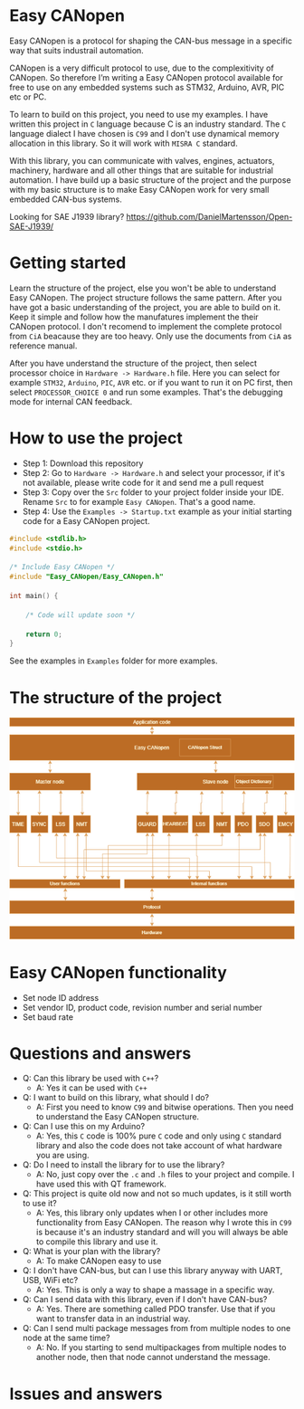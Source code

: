 # Easy CANopen

Easy CANopen is a protocol for shaping the CAN-bus message in a specific way that suits industrail automation.

CANopen is a very difficult protocol to use, due to the complexitivity of CANopen. So therefore I’m writing a Easy CANopen protocol available for free to use on any embedded systems such as STM32, Arduino, AVR, PIC etc or PC.

To learn to build on this project, you need to use my examples. I have written this project in `C` language because C is an industry standard. The `C` language dialect I have chosen is `C99` and I don't use dynamical memory allocation in this library. So it will work with `MISRA C` standard.

With this library, you can communicate with valves, engines, actuators, machinery, hardware and all other things that are suitable for industrial automation. I have build up a basic structure of the project and the purpose with my basic structure is to make Easy CANopen work for very small embedded CAN-bus systems. 

Looking for SAE J1939 library?
https://github.com/DanielMartensson/Open-SAE-J1939/

# Getting started

Learn the structure of the project, else you won't be able to understand Easy CANopen. The project structure follows the same pattern. 
After you have got a basic understanding of the project, you are able to build on it. Keep it simple and follow how the manufatures implement the their CANopen protocol.
I don't recomend to implement the complete protocol from `CiA` beacause they are too heavy. Only use the documents from `CiA` as reference manual.

After you have understand the structure of the project, then select processor choice in `Hardware -> Hardware.h` file.
Here you can select for example `STM32`, `Arduino`, `PIC`, `AVR` etc. or if you want to run it on PC first, then select `PROCESSOR_CHOICE 0` and run some examples.
That's the debugging mode for internal CAN feedback.

# How to use the project

 - Step 1: Download this repository
 - Step 2: Go to `Hardware -> Hardware.h` and select your processor, if it's not available, please write code for it and send me a pull request
 - Step 3: Copy over the `Src` folder to your project folder inside your IDE. Rename `Src` to for example `Easy CANopen`. That's a good name.
 - Step 4: Use the `Examples -> Startup.txt` example as your initial starting code for a Easy CANopen project.
 
```c
#include <stdlib.h>
#include <stdio.h>

/* Include Easy CANopen */
#include "Easy_CANopen/Easy_CANopen.h"

int main() {

	/* Code will update soon */

	return 0;
}
```
See the examples in `Examples` folder for more examples.

# The structure of the project

![a](https://raw.githubusercontent.com/DanielMartensson/Easy-CANopen/main/Src/Documentation/Pictures/Project%20structure.png)

# Easy CANopen functionality
 
 - Set node ID address
 - Set vendor ID, product code, revision number and serial number
 - Set baud rate
 	
# Questions and answers
 - Q: Can this library be used with `C++`?
 	- A: Yes it can be used with `C++`
 - Q: I want to build on this library, what should I do?
 	- A: First you need to know `C99` and bitwise operations. Then you need to understand the Easy CANopen structure.
 - Q: Can I use this on my Arduino?
 	- A: Yes, this `C` code is 100% pure `C` code and only using `C` standard library and also the code does not take account of what hardware you are using.
 - Q: Do I need to install the library for to use the library?
 	- A: No, just copy over the `.c` and `.h` files to your project and compile. I have used this with QT framework.
 - Q: This project is quite old now and not so much updates, is it still worth to use it?
 	- A: Yes, this library only updates when I or other includes more functionality from Easy CANopen. The reason why I wrote this in `C99` is because it's an industry standard and will you will always be able to compile this library and use it.
 - Q: What is your plan with the library?
 	- A: To make CANopen easy to use
 - Q: I don't have CAN-bus, but can I use this library anyway with UART, USB, WiFi etc?
 	- A: Yes. This is only a way to shape a massage in a specific way.
 - Q: Can I send data with this library, even if I don't have CAN-bus?
 	- A: Yes. There are something called PDO transfer. Use that if you want to transfer data in an industrial way.
 - Q: Can I send multi package messages from from multiple nodes to one node at the same time?
 	- A: No. If you starting to send multipackages from multiple nodes to another node, then that node cannot understand the message. 
# Issues and answers

